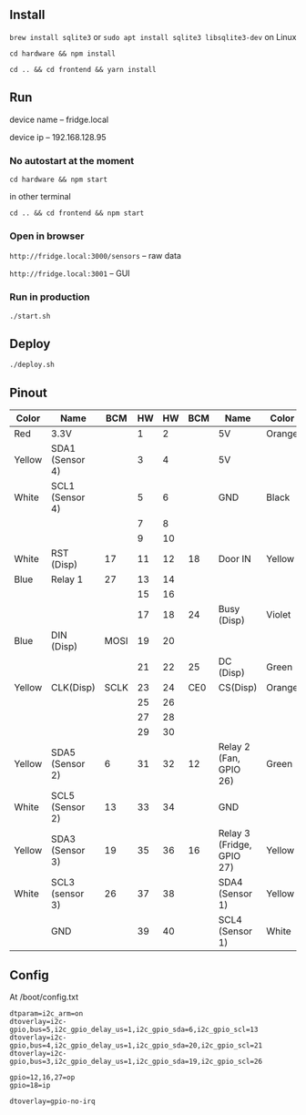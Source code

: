 ## Install

`brew install sqlite3` or `sudo apt install sqlite3 libsqlite3-dev` on Linux

`cd hardware && npm install`

`cd .. && cd frontend && yarn install`

## Run

device name – fridge.local

device ip – 192.168.128.95

### No autostart at the moment 

`cd hardware && npm start`

in other terminal

`cd .. && cd frontend && npm start`

### Open in browser

`http://fridge.local:3000/sensors` – raw data

`http://fridge.local:3001` – GUI

### Run in production

`./start.sh`

## Deploy
```
./deploy.sh
```

## Pinout

| Color  | Name | BCM  | HW | HW  | BCM | Name  | Color |
| --- | --- |--- | --- |--- | --- |--- | --- |
| Red  | 3.3V  | |1 | 2 | | 5V | Orange
| Yellow  | SDA1 (Sensor 4) | |3 | 4 | | 5V | 
| White  | SCL1 (Sensor 4)  | |5 | 6 | | GND | Black
|   |   | |7 | 8 | |  | 
|   |   | |9 | 10 | |  | 
| White  | RST (Disp)  | 17 |11 | 12 |18 | Door IN | Yellow
| Blue   | Relay 1  | 27|13 | 14 | |  | 
|   |   | |15 | 16 | |  | 
|   |   | |17 | 18 | 24 | Busy (Disp) | Violet 
| Blue   | DIN (Disp)  | MOSI |19 | 20 | |  | 
|   |   | |21 | 22 | 25 | DC (Disp) | Green
| Yellow  | CLK(Disp)  | SCLK |23 | 24 | CE0 | CS(Disp) | Orange 
|   |   | |25 | 26 | |  | 
|   |   | |27 | 28 | |  | 
|   |   | |29 | 30 | |  | 
| Yellow  | SDA5 (Sensor 2)  | 6 |31 | 32 |12 | Relay 2 (Fan, GPIO 26) | Green 
| White  | SCL5 (Sensor 2)  |13 |33 | 34 | | GND | 
| Yellow  | SDA3 (Sensor 3)  | 19|35 | 36 |16 | Relay 3 (Fridge, GPIO 27) | Yellow
| White  | SCL3 (sensor 3)  | 26|37 | 38 | | SDA4 (Sensor 1) | Yellow
|   | GND  | |39 | 40 | | SCL4 (Sensor 1) | White

## Config

At /boot/config.txt

```
dtparam=i2c_arm=on
dtoverlay=i2c-gpio,bus=5,i2c_gpio_delay_us=1,i2c_gpio_sda=6,i2c_gpio_scl=13
dtoverlay=i2c-gpio,bus=4,i2c_gpio_delay_us=1,i2c_gpio_sda=20,i2c_gpio_scl=21
dtoverlay=i2c-gpio,bus=3,i2c_gpio_delay_us=1,i2c_gpio_sda=19,i2c_gpio_scl=26

gpio=12,16,27=op
gpio=18=ip

dtoverlay=gpio-no-irq
```

